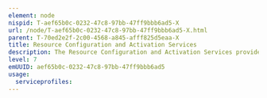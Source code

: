 ```yaml
---
element: node
nispid: T-aef65b0c-0232-47c8-97bb-47ff9bbb6ad5-X
url: /node/T-aef65b0c-0232-47c8-97bb-47ff9bbb6ad5-X.html
parent: T-70ed2e2f-2c00-4568-a845-afff825d5eaa-X
title: Resource Configuration and Activation Services
description: The Resource Configuration and Activation Services provide the necessary means to implement and enforce SMC resource configuration and activation policies at the communications level. The Resource Configuration and Activation Services will configure and activate those resources allocated against an issued resource order. At the successful conclusion of configuration and activation the status of the specific resources will be changed from allocated to activated (i.e. in use).
level: 7
emUUID: aef65b0c-0232-47c8-97bb-47ff9bbb6ad5
usage:
  serviceprofiles:
---
```

